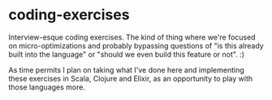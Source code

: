 # coding-exercises
Interview-esque coding exercises. The kind of thing where we're focused on micro-optimizations and probably bypassing questions of "is this already built into the language" or "should we even build this feature or not". :)

As time permits I plan on taking what I've done here and implementing these exercises in Scala, Clojure and Elixir, as an opportunity to play with those languages more.